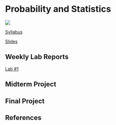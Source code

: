 # Probability and Statistics

<img src='https://assetstorev1-prd-cdn.unity3d.com/package-screenshot/a1fb2500-4b94-4896-a8c7-a39d72ff3a1e.webp'>

<a href="https://docs.google.com/document/d/1QRIVGQkuSMpC1QqYocXCLAvoBa_fUqKdLYvdIpcgTv4/edit?usp=sharing">Syllabus</a>

<a href="https://docs.google.com/presentation/d/1COH0Uw0WESF4N35YohjlGY8OaNd19gYZeFL5KIRHHX8/edit?usp=sharing">Slides</a>

## Weekly Lab Reports

[Lab #1](https://colab.research.google.com/drive/1d5oOeda9yEklbWgchnf0DlztTANeOJdx?usp=sharing)

<!--[Lab #2](https://colab.research.google.com/drive/1_DFeioN0leaejbxzFZMsqPTTUDDcNY-D?usp=sharing)-->

## Midterm Project

## Final Project


## References

<!--https://www.fourmilab.ch/rpkp/experiments/statistics.html-->


<!--

https://mpatacchiola.github.io/blog/2016/11/12/the-simplest-classifier-histogram-intersection.html




[Random Numbers](https://colab.research.google.com/drive/1XhCdRrcOC5T34q8TGmtTnuKqXCS6q4vO?usp=sharing)


https://www.machinelearningplus.com/plots/matplotlib-histogram-python-examples/

https://www.visual-design.net/post/an-interactive-guide-to-hypothesis-testing-in-python

https://machinelearningmastery.com/use-statistical-significance-tests-interpret-machine-learning-results/
https://www.pluralsight.com/guides/interpreting-data-using-descriptive-statistics-python
https://www.section.io/engineering-education/statistical-hypothesis-testing-python-implementation/

https://www.statology.org/hypothesis-test-python/
-->
